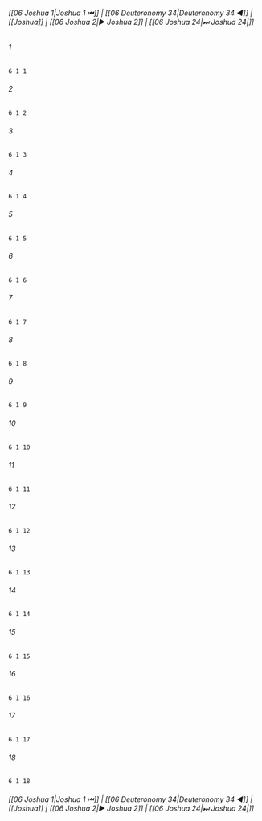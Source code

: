 
###### [[06 Joshua 1|Joshua 1 ⏮]] | [[06 Deuteronomy 34|Deuteronomy 34 ◀]] | [[Joshua]] | [[06 Joshua 2|▶ Joshua 2]] | [[06 Joshua 24|⏭ Joshua 24|]]

###### 1
``` verse
6 1 1 
```
###### 2
``` verse
6 1 2 
```
###### 3
``` verse
6 1 3 
```
###### 4
``` verse
6 1 4 
```
###### 5
``` verse
6 1 5 
```
###### 6
``` verse
6 1 6 
```
###### 7
``` verse
6 1 7 
```
###### 8
``` verse
6 1 8 
```
###### 9
``` verse
6 1 9 
```
###### 10
``` verse
6 1 10 
```
###### 11
``` verse
6 1 11 
```
###### 12
``` verse
6 1 12 
```
###### 13
``` verse
6 1 13 
```
###### 14
``` verse
6 1 14 
```
###### 15
``` verse
6 1 15 
```
###### 16
``` verse
6 1 16 
```
###### 17
``` verse
6 1 17 
```
###### 18
``` verse
6 1 18 
```

###### [[06 Joshua 1|Joshua 1 ⏮]] | [[06 Deuteronomy 34|Deuteronomy 34 ◀]] | [[Joshua]] | [[06 Joshua 2|▶ Joshua 2]] | [[06 Joshua 24|⏭ Joshua 24|]]

